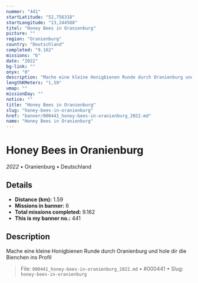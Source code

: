```yaml
---
nummer: "441"
startLatitude: "52,756318"
startLongitude: "13,244588"
titel: "Honey Bees in Oranienburg"
picture: ""
region: "Oranienburg"
country: "Deutschland"
completed: "9.162"
missions: "6"
date: "2022"
bg-link: ""
onyx: "0"
description: "Mache eine kleine Honigbienen Runde durch Oranienburg und hole dir die Bienchen ins Profil"
lengthKMeters: "1,59"
umap: ""
missionDay: ""
notice: ""
title: "Honey Bees in Oranienburg"
slug: "honey-bees-in-oranienburg"
href: "banner/000441_honey-bees-in-oranienburg_2022.md"
name: "Honey Bees in Oranienburg"
---
```

# Honey Bees in Oranienburg

*2022* • Oranienburg • Deutschland





## Details
- **Distance (km):** 1.59
- **Missions in banner:** 6
- **Total missions completed:** 9.162
- **This is my banner no.:** 441



## Description
Mache eine kleine Honigbienen Runde durch Oranienburg und hole dir die Bienchen ins Profil




> File: `000441_honey-bees-in-oranienburg_2022.md` • #000441 • Slug: `honey-bees-in-oranienburg`

